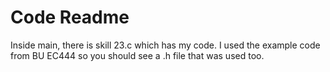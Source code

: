 # Code Readme

Inside main, there is skill 23.c which has my code. I used the example code from BU EC444 so you should see a .h file that was used too.
